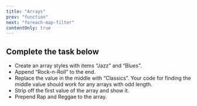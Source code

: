 ```yaml
---
title: "Arrays"
prev: "function"
next: "foreach-map-filter"
contentOnly: true
--- 
```


## Complete the task below

- Create an array styles with items “Jazz” and “Blues”.
- Append “Rock-n-Roll” to the end.
- Replace the value in the middle with “Classics”. Your code for finding the middle value should work for any arrays with odd length.
- Strip off the first value of the array and show it.
- Prepend Rap and Reggae to the array.

